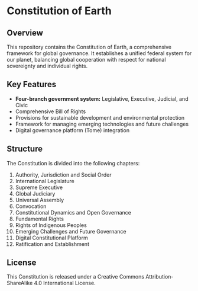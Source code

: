 # Constitution of Earth

## Overview
This repository contains the Constitution of Earth, a comprehensive framework for global governance. It establishes a unified federal system for our planet, balancing global cooperation with respect for national sovereignty and individual rights.

## Key Features

- **Four-branch government system:** Legislative, Executive, Judicial, and Civic
- Comprehensive Bill of Rights
- Provisions for sustainable development and environmental protection
- Framework for managing emerging technologies and future challenges
- Digital governance platform (Tome) integration

## Structure
The Constitution is divided into the following chapters:

1. Authority, Jurisdiction and Social Order
2. International Legislature
3. Supreme Executive
4. Global Judiciary
5. Universal Assembly
6. Convocation
7. Constitutional Dynamics and Open Governance
8. Fundamental Rights
9. Rights of Indigenous Peoples
10. Emerging Challenges and Future Governance
11. Digital Constitutional Platform
12. Ratification and Establishment

## License
This Constitution is released under a Creative Commons Attribution-ShareAlike 4.0 International License.
